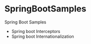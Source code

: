 # SpringBootSamples
Spring Boot Samples

* Spring boot Interceptors
* Spring boot Internationalization
